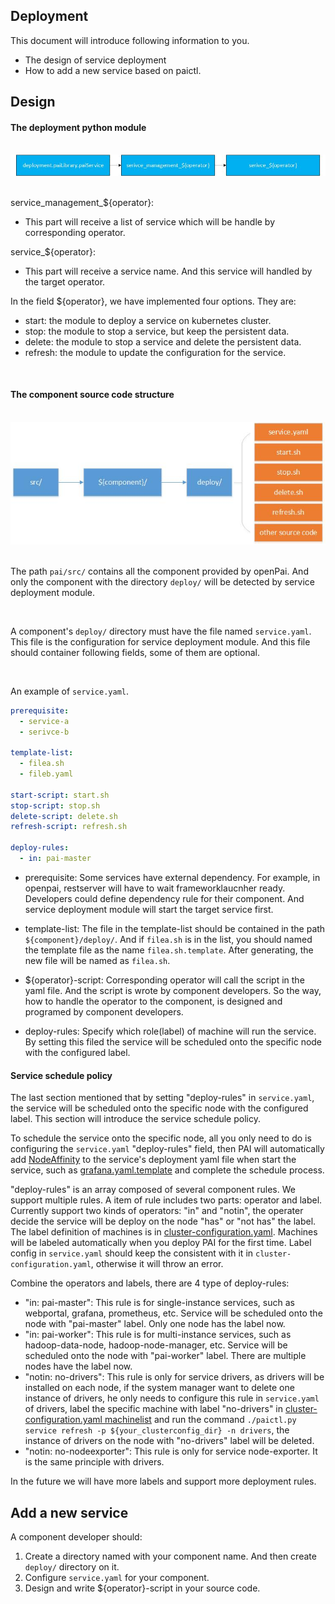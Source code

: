 ## Deployment

This document will introduce following information to you.
- The design of service deployment
- How to add a new service based on paictl.

## Design


#### The deployment python module

<br/>

<div  align="center">
<img src="pic/service-deployment.jpg" alt="paictl overview picture" style="float: center; margin-right: 10px;" />
</div>

<br/>

service_management_${operator}:
- This part will receive a list of service which will be handle by corresponding operator.

service_${operator}:
- This part will receive a service name. And this service will handled by the target operator.


In the field ${operator}, we have implemented four options. They are:
- start: the module to deploy a service on kubernetes cluster.
- stop: the module to stop a service, but keep the persistent data.
- delete: the module to stop a service and delete the persistent data.
- refresh: the module to update the configuration for the service.
<br>

#### The component source code structure

<br/>

<div  align="center">
<img src="pic/deployment-component-path.jpg" alt="paictl overview picture" style="float: center; margin-right: 10px;" />
</div>

<br/>

The path ```pai/src/``` contains all the component provided by openPai. And only the component with the directory ```deploy/``` will be detected by service deployment module.

<br/>

A component's ```deploy/``` directory must have the file named ```service.yaml```. This file is the configuration for service deployment module. And this file should container following fields, some of them are optional.

<br>

An example of ```service.yaml```.
```yaml
prerequisite:
  - service-a
  - serivce-b

template-list:
  - filea.sh
  - fileb.yaml

start-script: start.sh
stop-script: stop.sh
delete-script: delete.sh
refresh-script: refresh.sh

deploy-rules:
  - in: pai-master
```


- prerequisite: Some services have external dependency. For example, in openpai, restserver will have to wait frameworklaucnher ready. Developers could define dependency rule for their component. And service deployment module will start the target service first.


- template-list: The file in the template-list should be contained in the path ```${component}/deploy/```. And if ```filea.sh``` is in the list, you should named the template file as the name ```filea.sh.template```. After generating, the new file will be named as ```filea.sh```.


- ${operator}-script: Corresponding operator will call the script in the yaml file. And the script is wrote by component developers. So the way, how to handle the operator to the component, is designed and programed by component developers.

- deploy-rules: Specify which role(label) of machine will run the service. By setting this filed the service will be scheduled onto the specific node with the configured label.


#### Service schedule policy
The last section mentioned that by setting "deploy-rules" in `service.yaml`, the service will be scheduled onto the specific node with the configured label. This section will introduce the service schedule policy.

To schedule the service onto the specific node, all you only need to do is configuring the `service.yaml` "deploy-rules" field, then PAI will automatically add [NodeAffinity](https://kubernetes.io/docs/concepts/configuration/assign-pod-node/#affinity-and-anti-affinity) to the service's deployment yaml file when start the service, such as [grafana.yaml.template](https://github.com/Microsoft/pai/blob/master/src/grafana/deploy/grafana.yaml.template) and complete the schedule process. 

"deploy-rules" is an array composed of several component rules. We support multiple rules. A item of rule includes two parts: operator and label. Currently support two kinds of operators: "in" and "notin", the operater decide the service will be deploy on the node "has" or "not has" the label. The label definition of machines is in [cluster-configuration.yaml](https://github.com/Microsoft/pai/blob/master/examples/cluster-configuration/cluster-configuration.yaml#L93). Machines will be labeled automatically when you deploy PAI for the first time. Label config in `service.yaml` should keep the consistent with it in `cluster-configuration.yaml`,  otherwise it will throw an error.

Combine the operators and labels, there are 4 type of deploy-rules:
- "in: pai-master": This rule is for single-instance services, such as webportal, grafana, prometheus, etc. Service will be scheduled onto the node with "pai-master" label. Only one node has the label now.
- "in: pai-worker": This rule is for multi-instance services, such as hadoop-data-node, hadoop-node-manager, etc. Service will be scheduled onto the node with "pai-worker" label. There are multiple nodes have the label now.
- "notin: no-drivers": This rule is only for service drivers, as drivers will be installed on each node, if the system manager want to delete one instance of drivers, he only needs to configure this rule in `service.yaml` of drivers, label the specific machine with label "no-drivers" in [cluster-configuration.yaml machinelist](https://github.com/Microsoft/pai/blob/master/examples/cluster-configuration/cluster-configuration.yaml#L51) and run the command `./paictl.py service refresh -p ${your_clusterconfig_dir} -n drivers`, the instance of drivers on the node with "no-drivers" label will be deleted.
- "notin: no-nodeexporter": This rule is only for service node-exporter. It is the same principle with drivers. 

In the future we will have more labels and support more deployment rules.




## Add a new service

A component developer should:
1) Create a directory named with your component name. And then create ```deploy/``` directory on it.
2) Configure ```service.yaml``` for your component.
3) Design and write ${operator}-script in your source code.





